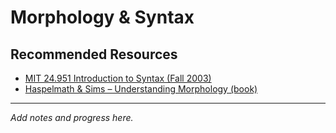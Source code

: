 # Morphology & Syntax

## Recommended Resources

- [MIT 24.951 Introduction to Syntax (Fall 2003)](https://ocw.mit.edu/courses/24-951-introduction-to-syntax-fall-2003/)
- [Haspelmath & Sims – Understanding Morphology (book)](https://www.wiley.com/en-us/Understanding+Morphology%2C+2nd+Edition-p-9781444360134)

---
_Add notes and progress here._
